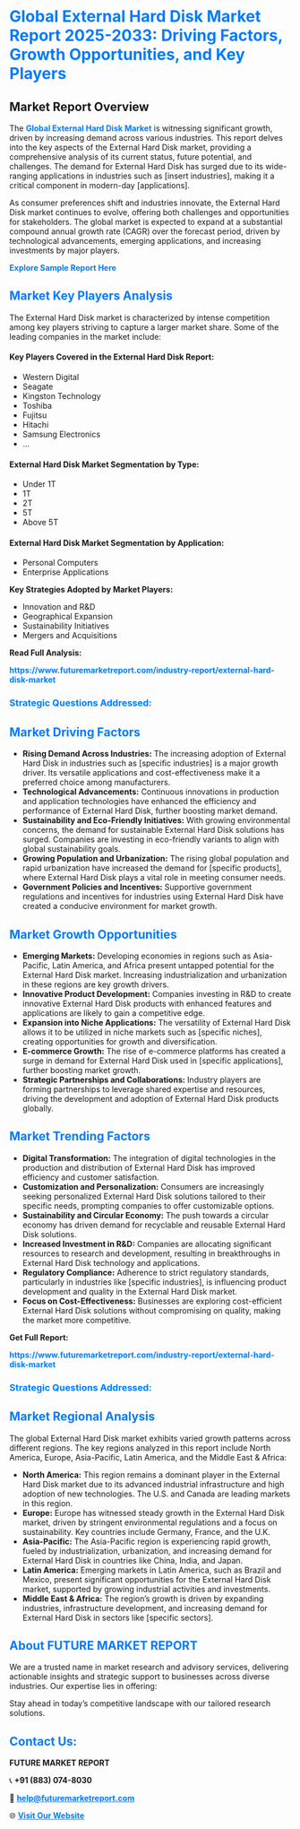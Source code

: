 <h1 style="color: #007BFF;">Global External Hard Disk Market Report 2025-2033: Driving Factors, Growth Opportunities, and Key Players</h1>

<section id="overview">
<h2>Market Report Overview</h2>
<p>The <a href="https://www.futuremarketreport.com/industry-report/external-hard-disk-market" style="color: #007BFF; text-decoration: none;"><strong>Global External Hard Disk Market</strong></a> is witnessing significant growth, driven by increasing demand across various industries. This report delves into the key aspects of the External Hard Disk market, providing a comprehensive analysis of its current status, future potential, and challenges. The demand for External Hard Disk has surged due to its wide-ranging applications in industries such as [insert industries], making it a critical component in modern-day [applications].</p>
<p>As consumer preferences shift and industries innovate, the External Hard Disk market continues to evolve, offering both challenges and opportunities for stakeholders. The global market is expected to expand at a substantial compound annual growth rate (CAGR) over the forecast period, driven by technological advancements, emerging applications, and increasing investments by major players.</p>
</section>

<section id="overview">
<p><a href="https://www.futuremarketreport.com/request-sample/reportId=51358" style="color: #007BFF; text-decoration: none;"><strong>Explore Sample Report Here</strong></a></p>
</section>

<section id="key-players">
<h2 style="color: #007BFF;">Market Key Players Analysis</h2>
<p>The External Hard Disk market is characterized by intense competition among key players striving to capture a larger market share. Some of the leading companies in the market include:</p>
<h4>Key Players Covered in the External Hard Disk Report:</h4>
<ul><li>Western Digital</li><li>Seagate</li><li>Kingston Technology</li><li>Toshiba</li><li>Fujitsu</li><li>Hitachi</li><li>Samsung Electronics</li><li>...</li></ul>
<h4>External Hard Disk Market Segmentation by Type:</h4>
<ul><li>Under 1T</li><li>1T</li><li>2T</li><li>5T</li><li>Above 5T</li></ul>

<h4>External Hard Disk Market Segmentation by Application:</h4>
<ul><li>Personal Computers</li><li>Enterprise Applications</li></ul>
<p><strong>Key Strategies Adopted by Market Players:</strong></p>
<ul>
<li>Innovation and R&D</li>
<li>Geographical Expansion</li>
<li>Sustainability Initiatives</li>
<li>Mergers and Acquisitions</li>
</ul>
</section>

<section>
<p><strong>Read Full Analysis: </strong></p><a href="https://www.futuremarketreport.com/industry-report/external-hard-disk-market" style="color: #007BFF; text-decoration: none;"><strong>https://www.futuremarketreport.com/industry-report/external-hard-disk-market</strong></a>
<h3 style="color: #007BFF;">Strategic Questions Addressed:</h3>
</section>

<section id="driving-factors">
<h2 style="color: #007BFF;">Market Driving Factors</h2>
<ul>
<li><strong>Rising Demand Across Industries:</strong> The increasing adoption of External Hard Disk in industries such as [specific industries] is a major growth driver. Its versatile applications and cost-effectiveness make it a preferred choice among manufacturers.</li>
<li><strong>Technological Advancements:</strong> Continuous innovations in production and application technologies have enhanced the efficiency and performance of External Hard Disk, further boosting market demand.</li>
<li><strong>Sustainability and Eco-Friendly Initiatives:</strong> With growing environmental concerns, the demand for sustainable External Hard Disk solutions has surged. Companies are investing in eco-friendly variants to align with global sustainability goals.</li>
<li><strong>Growing Population and Urbanization:</strong> The rising global population and rapid urbanization have increased the demand for [specific products], where External Hard Disk plays a vital role in meeting consumer needs.</li>
<li><strong>Government Policies and Incentives:</strong> Supportive government regulations and incentives for industries using External Hard Disk have created a conducive environment for market growth.</li>
</ul>
</section>

<section id="growth-opportunities">
<h2 style="color: #007BFF;">Market Growth Opportunities</h2>
<ul>
<li><strong>Emerging Markets:</strong> Developing economies in regions such as Asia-Pacific, Latin America, and Africa present untapped potential for the External Hard Disk market. Increasing industrialization and urbanization in these regions are key growth drivers.</li>
<li><strong>Innovative Product Development:</strong> Companies investing in R&D to create innovative External Hard Disk products with enhanced features and applications are likely to gain a competitive edge.</li>
<li><strong>Expansion into Niche Applications:</strong> The versatility of External Hard Disk allows it to be utilized in niche markets such as [specific niches], creating opportunities for growth and diversification.</li>
<li><strong>E-commerce Growth:</strong> The rise of e-commerce platforms has created a surge in demand for External Hard Disk used in [specific applications], further boosting market growth.</li>
<li><strong>Strategic Partnerships and Collaborations:</strong> Industry players are forming partnerships to leverage shared expertise and resources, driving the development and adoption of External Hard Disk products globally.</li>
</ul>
</section>

<section id="trending-factors">
<h2 style="color: #007BFF;">Market Trending Factors</h2>
<ul>
<li><strong>Digital Transformation:</strong> The integration of digital technologies in the production and distribution of External Hard Disk has improved efficiency and customer satisfaction.</li>
<li><strong>Customization and Personalization:</strong> Consumers are increasingly seeking personalized External Hard Disk solutions tailored to their specific needs, prompting companies to offer customizable options.</li>
<li><strong>Sustainability and Circular Economy:</strong> The push towards a circular economy has driven demand for recyclable and reusable External Hard Disk solutions.</li>
<li><strong>Increased Investment in R&D:</strong> Companies are allocating significant resources to research and development, resulting in breakthroughs in External Hard Disk technology and applications.</li>
<li><strong>Regulatory Compliance:</strong> Adherence to strict regulatory standards, particularly in industries like [specific industries], is influencing product development and quality in the External Hard Disk market.</li>
<li><strong>Focus on Cost-Effectiveness:</strong> Businesses are exploring cost-efficient External Hard Disk solutions without compromising on quality, making the market more competitive.</li>
</ul>
</section>

<section>
<p><strong>Get Full Report: </strong></p><a href="https://www.futuremarketreport.com/industry-report/external-hard-disk-market" style="color: #007BFF; text-decoration: none;"><strong>https://www.futuremarketreport.com/industry-report/external-hard-disk-market</strong></a>
<h3 style="color: #007BFF;">Strategic Questions Addressed:</h3>
</section>


<section id="regional-analysis">
<h2 style="color: #007BFF;">Market Regional Analysis</h2>
<p>The global External Hard Disk market exhibits varied growth patterns across different regions. The key regions analyzed in this report include North America, Europe, Asia-Pacific, Latin America, and the Middle East & Africa:</p>
<ul>
<li><strong>North America:</strong> This region remains a dominant player in the External Hard Disk market due to its advanced industrial infrastructure and high adoption of new technologies. The U.S. and Canada are leading markets in this region.</li>
<li><strong>Europe:</strong> Europe has witnessed steady growth in the External Hard Disk market, driven by stringent environmental regulations and a focus on sustainability. Key countries include Germany, France, and the U.K.</li>
<li><strong>Asia-Pacific:</strong> The Asia-Pacific region is experiencing rapid growth, fueled by industrialization, urbanization, and increasing demand for External Hard Disk in countries like China, India, and Japan.</li>
<li><strong>Latin America:</strong> Emerging markets in Latin America, such as Brazil and Mexico, present significant opportunities for the External Hard Disk market, supported by growing industrial activities and investments.</li>
<li><strong>Middle East & Africa:</strong> The region’s growth is driven by expanding industries, infrastructure development, and increasing demand for External Hard Disk in sectors like [specific sectors].</li>
</ul>
</section>

<footer>
<h2 style="color: #007BFF;">About FUTURE MARKET REPORT</h2>
<p>We are a trusted name in market research and advisory services, delivering actionable insights and strategic support to businesses across diverse industries. Our expertise lies in offering:</p>

<p>Stay ahead in today’s competitive landscape with our tailored research solutions.</p>

<h2 style="color: #007BFF;">Contact Us:</h2>
<p><strong>FUTURE MARKET REPORT</strong></p>
<p>📞 <strong>+91 (883) 074-8030</strong></p>
<p>📧 <strong><a href="mailto:help@futuremarketreport.com" style="color: #007BFF;">help@futuremarketreport.com</a></strong></p>
<p>🌐 <strong><a href="https://www.futuremarketreport.com/" style="color: #007BFF;">Visit Our Website</a></strong></p>
</footer>